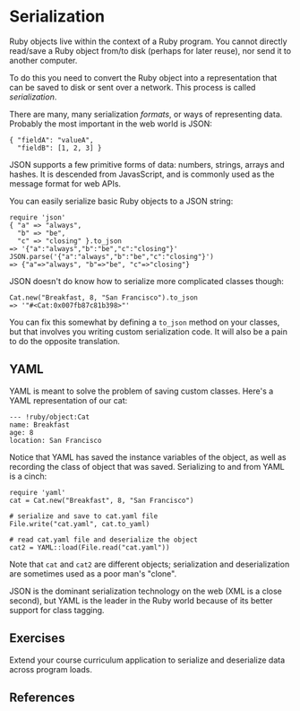 # Serialization

Ruby objects live within the context of a Ruby program. You cannot
directly read/save a Ruby object from/to disk (perhaps for later
reuse), nor send it to another computer.

To do this you need to convert the Ruby object into a representation
that can be saved to disk or sent over a network. This process is
called *serialization*.

There are many, many serialization *formats*, or ways of representing
data. Probably the most important in the web world is JSON:

    { "fieldA": "valueA",
      "fieldB": [1, 2, 3] }

JSON supports a few primitive forms of data: numbers, strings, arrays
and hashes. It is descended from JavasScript, and is commonly used as
the message format for web APIs.

You can easily serialize basic Ruby objects to a JSON string:

    require 'json'
    { "a" => "always",
      "b" => "be",
      "c" => "closing" }.to_json
    => '{"a":"always","b":"be","c":"closing"}'
    JSON.parse('{"a":"always","b":"be","c":"closing"}')
    => {"a"=>"always", "b"=>"be", "c"=>"closing"}

JSON doesn't do know how to serialize more complicated classes though:

    Cat.new("Breakfast, 8, "San Francisco").to_json
    => '"#<Cat:0x007fb87c81b398>"'

You can fix this somewhat by defining a `to_json` method on your
classes, but that involves you writing custom serialization code. It
will also be a pain to do the opposite translation.

## YAML

YAML is meant to solve the problem of saving custom classes. Here's a
YAML representation of our cat:

    --- !ruby/object:Cat
    name: Breakfast
    age: 8
    location: San Francisco

Notice that YAML has saved the instance variables of the object, as
well as recording the class of object that was saved. Serializing to
and from YAML is a cinch:

    require 'yaml'
    cat = Cat.new("Breakfast", 8, "San Francisco")
    
    # serialize and save to cat.yaml file
    File.write("cat.yaml", cat.to_yaml)
    
    # read cat.yaml file and deserialize the object
    cat2 = YAML::load(File.read("cat.yaml"))

Note that `cat` and `cat2` are different objects; serialization and
deserialization are sometimes used as a poor man's "clone".

JSON is the dominant serialization technology on the web (XML is a
close second), but YAML is the leader in the Ruby world because of its
better support for class tagging.

## Exercises

Extend your course curriculum application to serialize and deserialize
data across program loads.

## References

